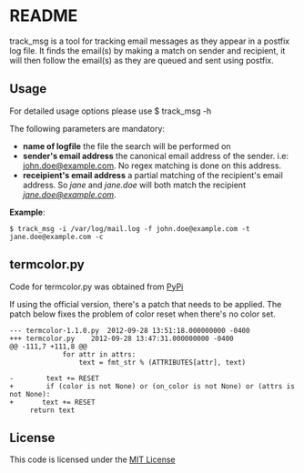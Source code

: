 README
======

track_msg is a tool for tracking email messages as they appear in a postfix log file. It finds the email(s) by making a match on sender and recipient, it will then follow the email(s) as they are queued and sent using postfix.


Usage
-------	

For detailed usage options please use
    $ track_msg -h

The following parameters are mandatory:
+ **name of logfile** the file the search will be performed on
+ **sender's email address** the canonical email address of the sender. i.e: john.doe@example.com. No regex matching is done on this address.
+ **receipient's email address** a partial matching of the recipient's email address. So *jane* and *jane.doe* will both match the recipient *jane.doe@example.com*.

**Example**:

    $ track_msg -i /var/log/mail.log -f john.doe@example.com -t jane.doe@example.com -c

termcolor.py 
-------

Code for termcolor.py was obtained from [PyPi](http://pypi.python.org/pypi/termcolor/) 

If using the official version, there's a patch that needs to be applied. The patch below fixes the problem of color reset when there's no color set. 

```
--- termcolor-1.1.0.py	2012-09-28 13:51:18.000000000 -0400
+++ termcolor.py	2012-09-28 13:47:31.000000000 -0400
@@ -111,7 +111,8 @@
             for attr in attrs:
                 text = fmt_str % (ATTRIBUTES[attr], text)
 
-        text += RESET
+        if (color is not None) or (on_color is not None) or (attrs is not None):
+	    text += RESET
     return text
```




License
--------

This code is licensed under the [MIT License](https://github.com/khosrow/track_msg/License.md)
